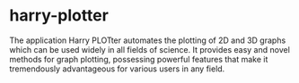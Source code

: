 # harry-plotter
The application Harry PLOTter automates the plotting of 2D and 3D graphs which can be used widely in all fields of science. It provides easy and novel methods for graph plotting, possessing powerful features that make it tremendously advantageous for various users in any field.
